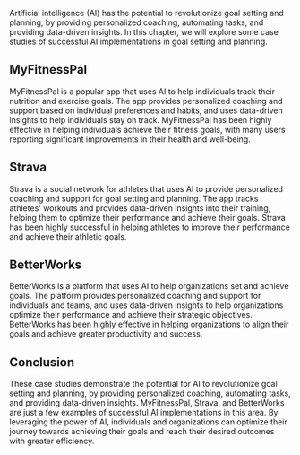 
Artificial intelligence (AI) has the potential to revolutionize goal setting and planning, by providing personalized coaching, automating tasks, and providing data-driven insights. In this chapter, we will explore some case studies of successful AI implementations in goal setting and planning.

MyFitnessPal
------------

MyFitnessPal is a popular app that uses AI to help individuals track their nutrition and exercise goals. The app provides personalized coaching and support based on individual preferences and habits, and uses data-driven insights to help individuals stay on track. MyFitnessPal has been highly effective in helping individuals achieve their fitness goals, with many users reporting significant improvements in their health and well-being.

Strava
------

Strava is a social network for athletes that uses AI to provide personalized coaching and support for goal setting and planning. The app tracks athletes' workouts and provides data-driven insights into their training, helping them to optimize their performance and achieve their goals. Strava has been highly successful in helping athletes to improve their performance and achieve their athletic goals.

BetterWorks
-----------

BetterWorks is a platform that uses AI to help organizations set and achieve goals. The platform provides personalized coaching and support for individuals and teams, and uses data-driven insights to help organizations optimize their performance and achieve their strategic objectives. BetterWorks has been highly effective in helping organizations to align their goals and achieve greater productivity and success.

Conclusion
----------

These case studies demonstrate the potential for AI to revolutionize goal setting and planning, by providing personalized coaching, automating tasks, and providing data-driven insights. MyFitnessPal, Strava, and BetterWorks are just a few examples of successful AI implementations in this area. By leveraging the power of AI, individuals and organizations can optimize their journey towards achieving their goals and reach their desired outcomes with greater efficiency.
